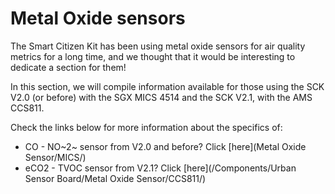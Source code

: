 Metal Oxide sensors
===================================

The Smart Citizen Kit has been using metal oxide sensors for air quality metrics for a long time, and we thought that it would be interesting to dedicate a section for them!

In this section, we will compile information available for those using the SCK V2.0 (or before) with the SGX MICS 4514 and the SCK V2.1, with the AMS CCS811.

Check the links below for more information about the specifics of:

- CO - NO~2~ sensor from V2.0 and before? Click [here](Metal Oxide Sensor/MICS/)
- eCO2 - TVOC sensor from V2.1? Click [here](/Components/Urban Sensor Board/Metal Oxide Sensor/CCS811/)

